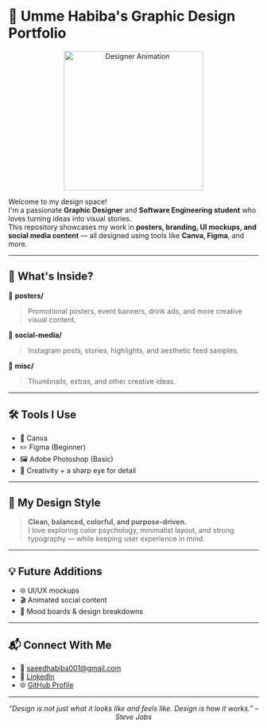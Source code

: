 # 🎨 Umme Habiba's Graphic Design Portfolio
<p align="center">
  <img src="https://cdn.dribbble.com/users/729829/screenshots/2534343/galshir-sharpener.gif" width="280" alt="Designer Animation"/>
</p>

Welcome to my design space!  
I'm a passionate **Graphic Designer** and **Software Engineering student** who loves turning ideas into visual stories.  
This repository showcases my work in **posters, branding, UI mockups, and social media content** — all designed using tools like **Canva, Figma**, and more.

---

## 🧩 What's Inside?

📁 **posters/**  
> Promotional posters, event banners, drink ads, and more creative visual content.

📁 **social-media/**  
> Instagram posts, stories, highlights, and aesthetic feed samples.

📁 **misc/**  
> Thumbnails, extras, and other creative ideas.

---

## 🛠️ Tools I Use

- 🎨 Canva  
- ✏️ Figma (Beginner)  
- 🖼️ Adobe Photoshop (Basic)  
- 📐 Creativity + a sharp eye for detail

---

## 🌟 My Design Style

> **Clean, balanced, colorful, and purpose-driven.**  
I love exploring color psychology, minimalist layout, and strong typography — while keeping user experience in mind.

---

## 💡 Future Additions

- 🌐 UI/UX mockups  
- 🎬 Animated social content  
- 🧠 Mood boards & design breakdowns

---

## 📬 Connect With Me

- 📧 [saeedhabiba001@gmail.com](mailto:saeedhabiba001@gmail.com)  
- 🔗 [LinkedIn](https://www.linkedin.com/in/habiba-saeed-75a728333)  
- 🌐 [GitHub Profile](https://github.com/saeedhabiba)

---

<p align="center"><em>“Design is not just what it looks like and feels like. Design is how it works.” – Steve Jobs</em></p>
